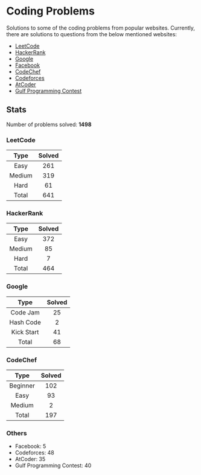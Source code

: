 # Coding Problems

Solutions to some of the coding problems from popular websites. Currently, there are solutions to questions from the below mentioned websites:

*	[LeetCode](LeetCode/ "LeetCode")
*	[HackerRank](HackerRank/ "HackerRank")
*	[Google](Google/ "Google's Coding Competitions")
*	[Facebook](Facebook/ "Facebook's Coding Competitions")
*	[CodeChef](CodeChef/ "CodeChef")
*	[Codeforces](Codeforces/ "Codeforces")
*	[AtCoder](AtCoder/ "AtCoder")
*	[Gulf Programming Contest](Gulf%20Programming%20Contest/ "GPC")

## Stats

Number of problems solved: **1498**

### LeetCode

| Type   | Solved |
|:------:|:------:|
| Easy   | 261    |
| Medium | 319    |
| Hard   | 61     |
| Total  | 641    |

### HackerRank

| Type   | Solved |
|:------:|:------:|
| Easy 	 | 372    |
| Medium | 85     |
| Hard 	 | 7      |
| Total	 | 464    |

### Google

| Type       | Solved |
|:----------:|:------:|
| Code Jam   | 25     |
| Hash Code  | 2      |
| Kick Start | 41     |
| Total      | 68     |

### CodeChef

| Type      | Solved |
|:---------:|:------:|
| Beginner  | 102    |
| Easy      | 93     |
| Medium    | 2      |
| Total     | 197    |

### Others

* Facebook: 5
* Codeforces: 48
* AtCoder: 35
* Gulf Programming Contest: 40